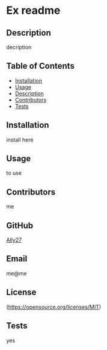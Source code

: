 # Ex readme

 ## Description
decription
  
 ## Table of Contents
* [Installation](#installation)
* [Usage](#usage)
* [Description](#description)
* [Contributors](#contributors)
* [Tests](#tests)

  
## Installation
install here
 ## Usage 
to use
 ## Contributors 
me
 ## GitHub 
 [Ally27](https://github.com/Ally27) 
 ## Email 
me@me
 ## License
  (https://opensource.org/licenses/MIT)
 
  
 ## Tests 
yes